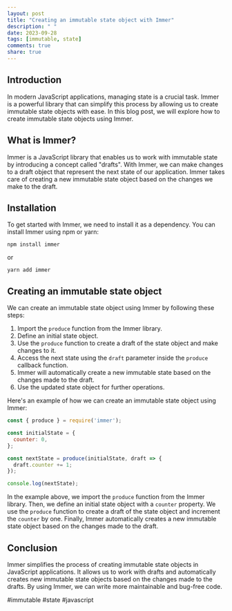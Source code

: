 ```yaml
---
layout: post
title: "Creating an immutable state object with Immer"
description: " "
date: 2023-09-28
tags: [immutable, state]
comments: true
share: true
---
```


## Introduction

In modern JavaScript applications, managing state is a crucial task. Immer is a powerful library that can simplify this process by allowing us to create immutable state objects with ease. In this blog post, we will explore how to create immutable state objects using Immer.

## What is Immer?

Immer is a JavaScript library that enables us to work with immutable state by introducing a concept called "drafts". With Immer, we can make changes to a draft object that represent the next state of our application. Immer takes care of creating a new immutable state object based on the changes we make to the draft.

## Installation

To get started with Immer, we need to install it as a dependency. You can install Immer using npm or yarn:

```shell
npm install immer
```

or

```shell
yarn add immer
```

## Creating an immutable state object

We can create an immutable state object using Immer by following these steps:

1. Import the `produce` function from the Immer library.
2. Define an initial state object.
3. Use the `produce` function to create a draft of the state object and make changes to it.
4. Access the next state using the `draft` parameter inside the `produce` callback function.
5. Immer will automatically create a new immutable state based on the changes made to the draft.
6. Use the updated state object for further operations.

Here's an example of how we can create an immutable state object using Immer:

```javascript
const { produce } = require('immer');

const initialState = {
  counter: 0,
};

const nextState = produce(initialState, draft => {
  draft.counter += 1;
});

console.log(nextState);
```

In the example above, we import the `produce` function from the Immer library. Then, we define an initial state object with a `counter` property. We use the `produce` function to create a draft of the state object and increment the `counter` by one. Finally, Immer automatically creates a new immutable state object based on the changes made to the draft.

## Conclusion

Immer simplifies the process of creating immutable state objects in JavaScript applications. It allows us to work with drafts and automatically creates new immutable state objects based on the changes made to the drafts. By using Immer, we can write more maintainable and bug-free code.

#immutable #state #javascript